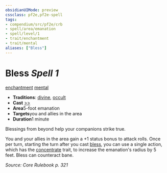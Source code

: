 ```yaml
---
obsidianUIMode: preview
cssclass: pf2e,pf2e-spell
tags:
- compendium/src/pf2e/crb
- spell/area/emanation
- spell/level/1
- trait/enchantment
- trait/mental
aliases: ["Bless"]
---
```

# Bless *Spell 1*   
[enchantment](/rules/traits/enchantment.md)  [mental](/rules/traits/mental.md)  

- **Traditions**: [divine](/rules/traits/divine.md), [occult](/rules/traits/occult.md)
- **Cast** [>>](/rules/core-rulebook/chapter-9-playing-the-game.md#Actions "Two-Action") 
- **Area**5-foot emanation
- **Targets**you and allies in the area
- **Duration**1 minute

Blessings from beyond help your companions strike true.

You and your allies in the area gain a +1 status bonus to attack rolls. Once per turn, starting the turn after you cast [bless](/compendium/spells/bless.md), you can use a single action, which has the [concentrate](/rules/traits/concentrate.md) trait, to increase the emanation's radius by 5 feet. Bless can counteract bane.

*Source: Core Rulebook p. 321*